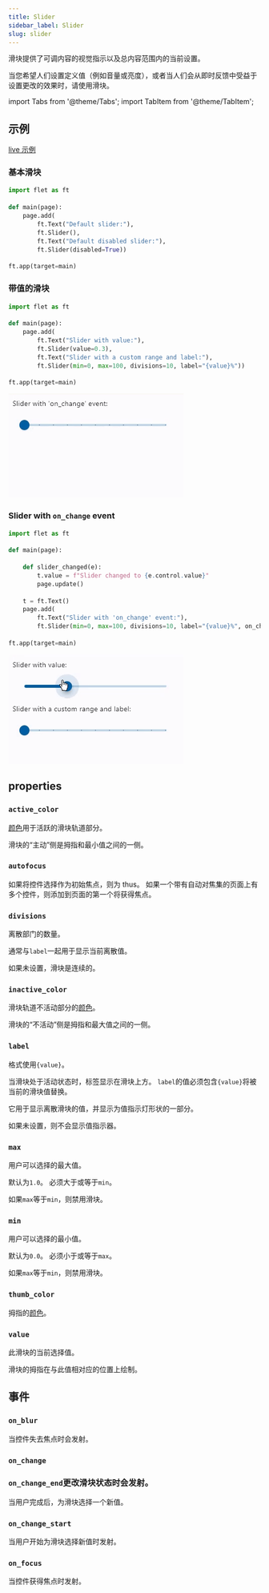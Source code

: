 ```yaml
---
title: Slider
sidebar_label: Slider
slug: slider
---
```


滑块提供了可调内容的视觉指示以及总内容范围内的当前设置。

当您希望人们设置定义值（例如音量或亮度），或者当人们会从即时反馈中受益于设置更改的效果时，请使用滑块。

import Tabs from '@theme/Tabs';
import TabItem from '@theme/TabItem';

## 示例

[live 示例](https://flet-controls-gallery.fly.dev/input/slider)

### 基本滑块

<Tabs groupId="language">
  <TabItem value="python" label="Python" default>

```python
import flet as ft

def main(page):
    page.add(
        ft.Text("Default slider:"),
        ft.Slider(),
        ft.Text("Default disabled slider:"),
        ft.Slider(disabled=True))

ft.app(target=main)
```

  </TabItem>
</Tabs>

### 带值的滑块

<Tabs groupId="language">
  <TabItem value="python" label="Python" default>

```python
import flet as ft

def main(page):
    page.add(
        ft.Text("Slider with value:"),
        ft.Slider(value=0.3),
        ft.Text("Slider with a custom range and label:"),
        ft.Slider(min=0, max=100, divisions=10, label="{value}%"))

ft.app(target=main)
```

  </TabItem>
</Tabs>

<img src="/img/docs/controls/slider/slider-with-custom-content.gif" className="screenshot-30"/>

### Slider with `on_change` event

<Tabs groupId="language">
  <TabItem value="python" label="Python" default>

```python
import flet as ft

def main(page):

    def slider_changed(e):
        t.value = f"Slider changed to {e.control.value}"
        page.update()

    t = ft.Text()
    page.add(
        ft.Text("Slider with 'on_change' event:"),
        ft.Slider(min=0, max=100, divisions=10, label="{value}%", on_change=slider_changed), t)

ft.app(target=main)
```

  </TabItem>
</Tabs>

<img src="/img/docs/controls/slider/slider-with-change-event.gif" className="screenshot-30"/>

## properties

### `active_color`

[颜色](/docs/guides/python/colors)用于活跃的滑块轨道部分。

滑块的“主动”侧是拇指和最小值之间的一侧。

### `autofocus`

如果将控件选择作为初始焦点，则为 thus。 如果一个带有自动对焦集的页面上有多个控件，则添加到页面的第一个将获得焦点。

### `divisions`

离散部门的数量。

通常与`label`一起用于显示当前离散值。

如果未设置，滑块是连续的。

### `inactive_color`

滑块轨道不活动部分的[颜色](/docs/guides/python/colors)。

滑块的“不活动”侧是拇指和最大值之间的一侧。

### `label`

格式使用`{value}`。

当滑块处于活动状态时，标签显示在滑块上方。 `label`的值必须包含`{value}`将被当前的滑块值替换。

它用于显示离散滑块的值，并显示为值指示灯形状的一部分。

如果未设置，则不会显示值指示器。

### `max`

用户可以选择的最大值。

默认为`1.0`。 必须大于或等于`min`。

如果`max`等于`min`，则禁用滑块。

### `min`

用户可以选择的最小值。

默认为`0.0`。 必须小于或等于`max`。

如果`max`等于`min`，则禁用滑块。

### `thumb_color`

拇指的[颜色](/docs/guides/python/colors)。

### `value`

此滑块的当前选择值。

滑块的拇指在与此值相对应的位置上绘制。

## 事件

### `on_blur`

当控件失去焦点时会发射。

### `on_change`

### `on_change_end`更改滑块状态时会发射。

当用户完成后，为滑块选择一个新值。

### `on_change_start`

当用户开始为滑块选择新值时发射。

### `on_focus`

当控件获得焦点时发射。
